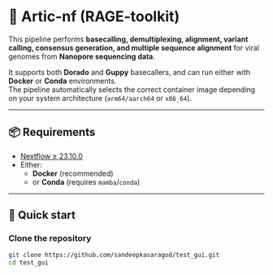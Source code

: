 # 🧬 Artic-nf (RAGE-toolkit)

This pipeline performs **basecalling, demultiplexing, alignment, variant calling, consensus generation, and multiple sequence alignment** for viral genomes from **Nanopore sequencing data**.  

It supports both **Dorado** and **Guppy** basecallers, and can run either with **Docker** or **Conda** environments.  
The pipeline automatically selects the correct container image depending on your system architecture (`arm64/aarch64` or `x86_64`).  

---

## 📦 Requirements

- [Nextflow ≥ 23.10.0](https://www.nextflow.io/)  
- Either:
  - **Docker** (recommended)  
  - or **Conda** (requires `mamba`/`conda`)  

---

## 🚀 Quick start

### Clone the repository

```bash
git clone https://github.com/sandeepkasaragod/test_gui.git
cd test_gui

